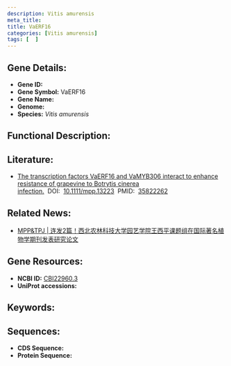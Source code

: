 ```yaml
---
description: Vitis amurensis
meta_title:
title: VaERF16
categories: [Vitis amurensis]
tags: [  ]
---
```


## Gene Details:
- **Gene ID:**	[]()
- **Gene Symbol:** VaERF16
- **Gene Name:** 
- **Genome:** []()
- **Species:** *Vitis amurensis*

## Functional Description:

## Literature:
   - [The transcription factors VaERF16 and VaMYB306 interact to enhance resistance of grapevine to Botrytis cinerea infection.]( https://bsppjournals.onlinelibrary.wiley.com/doi/10.1111/mpp.13223)&nbsp;&nbsp;DOI:&nbsp;&nbsp;[10.1111/mpp.13223](https://bsppjournals.onlinelibrary.wiley.com/doi/10.1111/mpp.13223)&nbsp;&nbsp;PMID:&nbsp;&nbsp;[35822262](https://pubmed.ncbi.nlm.nih.gov/35822262/)

## Related News:
   - [MPP&amp;TPJ | 连发2篇！西北农林科技大学园艺学院王西平课题组在国际著名植物学期刊发表研究论文](https://mp.weixin.qq.com/s?__biz=Mzg3MDEwNDEyMg==&mid=2247533693&idx=6&sn=e830d36884115239ce6b447a59d4dd98&chksm=ce90e928f9e7603ebea891c2363a03583df35cf7b141e955d031dfea6516ae380264a2e2b3a2&scene=27#wechat_redirect)

## Gene Resources:
- **NCBI ID:** [CBI22960.3](https://www.ncbi.nlm.nih.gov/gene/?term=CBI22960.3)
- **UniProt accessions:** [](https://www.uniprot.org/uniprotkb//entry)

## Keywords:


## Sequences:
- **CDS Sequence:**
- **Protein Sequence:**
